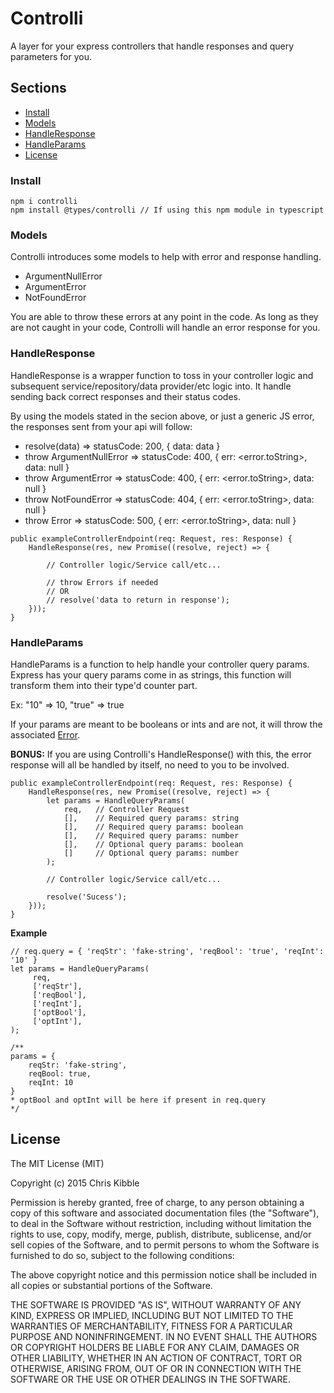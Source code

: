 # Controlli
A layer for your express controllers that handle responses and query parameters for you.

## Sections
- [Install](#install)  
- [Models](#models)  
- [HandleResponse](#response)  
- [HandleParams](#params)  
- [License](#license)  

### <a name="install"></a> Install
```console
npm i controlli
npm install @types/controlli // If using this npm module in typescript
```

### <a name="models"></a> Models
Controlli introduces some models to help with error and response handling.
- ArgumentNullError
- ArgumentError
- NotFoundError

You are able to throw these errors at any point in the code.
As long as they are not caught in your code, Controlli will handle an error response for you.

### <a name="response"></a> HandleResponse
HandleResponse is a wrapper function to toss in your controller logic and subsequent service/repository/data provider/etc logic into.
It handle sending back correct responses and their status codes.

By using the models stated in the secion above, or just a generic JS error, the responses sent from your api will follow:
- resolve(data) => statusCode: 200, { data: data }
- throw ArgumentNullError => statusCode: 400, { err: <error.toString>, data: null }
- throw ArgumentError => statusCode: 400, { err: <error.toString>, data: null }
- throw NotFoundError => statusCode: 404, { err: <error.toString>, data: null }
- throw Error => statusCode: 500, { err: <error.toString>, data: null }

~~~~
public exampleControllerEndpoint(req: Request, res: Response) {
    HandleResponse(res, new Promise((resolve, reject) => {
     
        // Controller logic/Service call/etc...
        
        // throw Errors if needed
        // OR
        // resolve('data to return in response');
    }));
}
~~~~

### <a name="params"></a> HandleParams
HandleParams is a function to help handle your controller query params. Express has your query params come in as strings, this function will transform them into their type'd counter part. 

Ex: "10" => 10, "true" => true

If your params are meant to be booleans or ints and are not, it will throw the associated [Error](#models).

**BONUS:** If you are using Controlli's HandleResponse() with this, the error response will all be handled by itself, no need to you to be involved.

~~~~
public exampleControllerEndpoint(req: Request, res: Response) {
    HandleResponse(res, new Promise((resolve, reject) => {
        let params = HandleQueryParams(
            req,   // Controller Request
            [],    // Required query params: string
            [],    // Required query params: boolean
            [],    // Required query params: number
            [],    // Optional query params: boolean
            []     // Optional query params: number
        );
        
        // Controller logic/Service call/etc...
        
        resolve('Sucess');
    }));
}
~~~~

**Example**
~~~~
// req.query = { 'reqStr': 'fake-string', 'reqBool': 'true', 'reqInt': '10' }
let params = HandleQueryParams(
     req,
     ['reqStr'],
     ['reqBool'],
     ['reqInt'],
     ['optBool'],
     ['optInt'],
);

/**
params = {
    reqStr: 'fake-string',
    reqBool: true,
    reqInt: 10
} 
* optBool and optInt will be here if present in req.query
*/
~~~~

## <a name="license"></a> License
 
The MIT License (MIT)

Copyright (c) 2015 Chris Kibble

Permission is hereby granted, free of charge, to any person obtaining a copy of this software and associated documentation files (the "Software"), to deal in the Software without restriction, including without limitation the rights to use, copy, modify, merge, publish, distribute, sublicense, and/or sell copies of the Software, and to permit persons to whom the Software is furnished to do so, subject to the following conditions:

The above copyright notice and this permission notice shall be included in all copies or substantial portions of the Software.

THE SOFTWARE IS PROVIDED "AS IS", WITHOUT WARRANTY OF ANY KIND, EXPRESS OR IMPLIED, INCLUDING BUT NOT LIMITED TO THE WARRANTIES OF MERCHANTABILITY, FITNESS FOR A PARTICULAR PURPOSE AND NONINFRINGEMENT. IN NO EVENT SHALL THE AUTHORS OR COPYRIGHT HOLDERS BE LIABLE FOR ANY CLAIM, DAMAGES OR OTHER LIABILITY, WHETHER IN AN ACTION OF CONTRACT, TORT OR OTHERWISE, ARISING FROM, OUT OF OR IN CONNECTION WITH THE SOFTWARE OR THE USE OR OTHER DEALINGS IN THE SOFTWARE.
